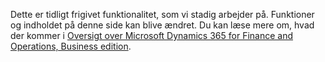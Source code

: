 Dette er tidligt frigivet funktionalitet, som vi stadig arbejder på. Funktioner og indholdet på denne side kan blive ændret. Du kan læse mere om, hvad der kommer i [Oversigt over Microsoft Dynamics 365 for Finance and Operations, Business edition](https://go.microsoft.com/fwlink/?linkid=842139).
